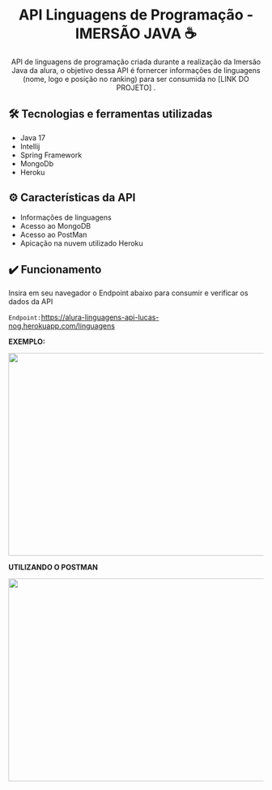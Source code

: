 <div align="center">
  <h1>API Linguagens de Programação - IMERSÃO JAVA ☕</h1>
  <p>API de linguagens de programação criada durante a realização da Imersão Java da alura, o objetivo dessa API é fornercer informações de linguagens (nome, logo e posição no ranking) para ser consumida no [LINK DO PROJETO] .</p>
</div>

## 🛠️ Tecnologias e ferramentas utilizadas
- Java 17
- Intellij
- Spring Framework
- MongoDb
- Heroku

## ⚙️ Características da API

- Informações de linguagens
- Acesso ao MongoDB
- Acesso ao PostMan
- Apicação na nuvem utilizado Heroku

## ✔️ Funcionamento

Insira em seu navegador o Endpoint abaixo para consumir e verificar os dados da API

`Endpoint:`https://alura-linguagens-api-lucas-nog.herokuapp.com/linguagens 

**EXEMPLO:**



<img src="https://user-images.githubusercontent.com/94400696/181144366-d52c8f47-6b75-40c2-bac6-70f56c0f997a.png" height="400px" width="800px">


**UTILIZANDO O POSTMAN**


<img src="https://user-images.githubusercontent.com/94400696/181144819-d6b51be5-c546-466b-b930-4422dfb0487f.png" height="400px" width="800px">
